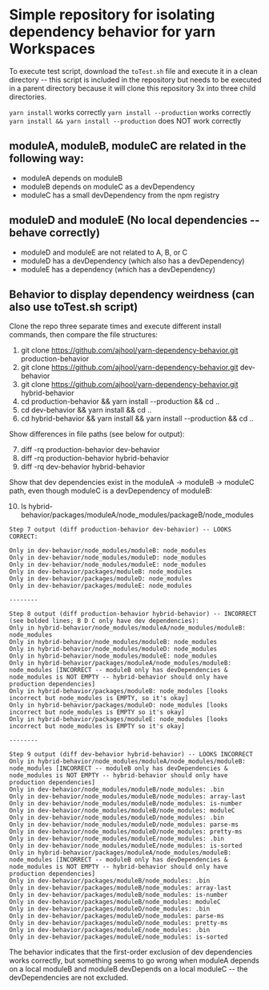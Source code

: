 # Simple repository for isolating dependency behavior for yarn Workspaces

To execute test script, download the `toTest.sh` file and execute it in a clean directory -- this script is included in the repository but needs to be executed in a parent directory because it will clone this repository 3x into three child directories.

`yarn install` works correctly
`yarn install --production` works correctly
`yarn install && yarn install --production` does NOT work correctly

## moduleA, moduleB, moduleC are related in the following way:
- moduleA depends on moduleB
- moduleB depends on moduleC as a devDependency
- moduleC has a small devDependency from the npm registry

## moduleD and moduleE (No local dependencies -- behave correctly)
- moduleD and moduleE are not related to A, B, or C
- moduleD has a devDependency (which also has a devDependency)
- moduleE has a dependency (which has a devDependency) 

## Behavior to display dependency weirdness (can also use toTest.sh script)
Clone the repo three separate times and execute different install commands, then compare the file structures:

1. git clone https://github.com/ajhool/yarn-dependency-behavior.git production-behavior
2. git clone https://github.com/ajhool/yarn-dependency-behavior.git dev-behavior
3. git clone https://github.com/ajhool/yarn-dependency-behavior.git hybrid-behavior
4. cd production-behavior && yarn install --production && cd ..
5. cd dev-behavior && yarn install && cd ..
6. cd hybrid-behavior && yarn install && yarn install --production && cd ..

Show differences in file paths (see below for output):

7. diff -rq production-behavior dev-behavior
8. diff -rq production-behavior hybrid-behavior
9. diff -rq dev-behavior hybrid-behavior

Show that dev dependencies exist in the moduleA -> moduleB -> moduleC path, even though moduleC is a devDependency of moduleB:

10. ls hybrid-behavior/packages/moduleA/node_modules/packageB/node_modules

```
Step 7 output (diff production-behavior dev-behavior) -- LOOKS CORRECT:

Only in dev-behavior/node_modules/moduleB: node_modules
Only in dev-behavior/node_modules/moduleD: node_modules
Only in dev-behavior/node_modules/moduleE: node_modules
Only in dev-behavior/packages/moduleB: node_modules
Only in dev-behavior/packages/moduleD: node_modules
Only in dev-behavior/packages/moduleE: node_modules

--------

Step 8 output (diff production-behavior hybrid-behavior) -- INCORRECT (see bolded lines; B D C only have dev dependencies):
Only in hybrid-behavior/node_modules/moduleA/node_modules/moduleB: node_modules
Only in hybrid-behavior/node_modules/moduleB: node_modules
Only in hybrid-behavior/node_modules/moduleD: node_modules
Only in hybrid-behavior/node_modules/moduleE: node_modules
Only in hybrid-behavior/packages/moduleA/node_modules/moduleB: node_modules [INCORRECT -- moduleB only has devDependencies & node_modules is NOT EMPTY -- hybrid-behavior should only have production dependencies]
Only in hybrid-behavior/packages/moduleB: node_modules [looks incorrect but node_modules is EMPTY, so it's okay]
Only in hybrid-behavior/packages/moduleD: node_modules [looks incorrect but node_modules is EMPTY so it's okay]
Only in hybrid-behavior/packages/moduleE: node_modules [looks incorrect but node_modules is EMPTY so it's okay]

--------

Step 9 output (diff dev-behavior hybrid-behavior) -- LOOKS INCORRECT
Only in hybrid-behavior/node_modules/moduleA/node_modules/moduleB: node_modules [INCORRECT -- moduleB only has devDependencies & node_modules is NOT EMPTY -- hybrid-behavior should only have production dependencies]
Only in dev-behavior/node_modules/moduleB/node_modules: .bin
Only in dev-behavior/node_modules/moduleB/node_modules: array-last
Only in dev-behavior/node_modules/moduleB/node_modules: is-number
Only in dev-behavior/node_modules/moduleB/node_modules: moduleC
Only in dev-behavior/node_modules/moduleD/node_modules: .bin
Only in dev-behavior/node_modules/moduleD/node_modules: parse-ms
Only in dev-behavior/node_modules/moduleD/node_modules: pretty-ms
Only in dev-behavior/node_modules/moduleE/node_modules: .bin
Only in dev-behavior/node_modules/moduleE/node_modules: is-sorted
Only in hybrid-behavior/packages/moduleA/node_modules/moduleB: node_modules [INCORRECT -- moduleB only has devDependencies & node_modules is NOT EMPTY -- hybrid-behavior should only have production dependencies]
Only in dev-behavior/packages/moduleB/node_modules: .bin
Only in dev-behavior/packages/moduleB/node_modules: array-last
Only in dev-behavior/packages/moduleB/node_modules: is-number
Only in dev-behavior/packages/moduleB/node_modules: moduleC
Only in dev-behavior/packages/moduleD/node_modules: .bin
Only in dev-behavior/packages/moduleD/node_modules: parse-ms
Only in dev-behavior/packages/moduleD/node_modules: pretty-ms
Only in dev-behavior/packages/moduleE/node_modules: .bin
Only in dev-behavior/packages/moduleE/node_modules: is-sorted
```

The behavior indicates that the first-order exclusion of dev dependencies works correctly, but something seems to go wrong when moduleA depends on a local moduleB and moduleB devDepends on a local moduleC -- the devDependencies are not excluded.
